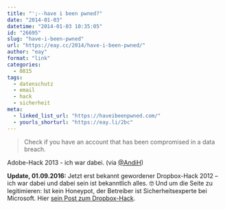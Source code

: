 ```yaml
---
title: "';--have i been pwned?"
date: "2014-01-03"
datetime: "2014-01-03 10:35:05"
id: "26695"
slug: "have-i-been-pwned"
url: "https://eay.cc/2014/have-i-been-pwned/"
author: "eay"
format: "link"
categories:
  - 0815
tags:
  - datenschutz
  - email
  - hack
  - sicherheit
meta:
  - linked_list_url: "https://haveibeenpwned.com/"
  - yourls_shorturl: "https://eay.li/2bc"
---
```


> Check if you have an account that has been compromised in a data breach.

Adobe-Hack 2013 - ich war dabei. (via [@AndiH](https://twitter.com/AndiH/status/419024936620265472))

**Update, 01.09.2016:** Jetzt erst bekannt gewordener Dropbox-Hack 2012 – ich war dabei und dabei sein ist bekanntlich alles. 🤓 Und um die Seite zu legitimieren: Ist kein Honeypot, der Betreiber ist Sicherheitsexperte bei Microsoft. Hier [sein Post zum Dropbox-Hack](https://www.troyhunt.com/the-dropbox-hack-is-real/).
